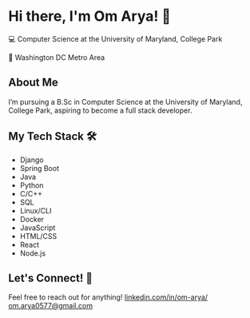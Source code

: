 # Hi there, I'm Om Arya! 👋
💻 Computer Science at the University of Maryland, College Park

📍 Washington DC Metro Area

## About Me
I’m pursuing a B.Sc in Computer Science at the University of Maryland, College Park, aspiring to become a full stack developer.

## My Tech Stack 🛠
- Django
- Spring Boot
- Java
- Python
- C/C++
- SQL
- Linux/CLI
- Docker
- JavaScript
- HTML/CSS
- React
- Node.js
## Let's Connect! 🤝
Feel free to reach out for anything!
[linkedin.com/in/om-arya/](https://www.linkedin.com/in/om-arya/)
[om.arya0577@gmail.com](mailto:om.arya0577@gmail.com)
